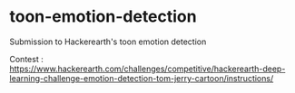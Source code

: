 # toon-emotion-detection
Submission to Hackerearth's toon emotion detection

Contest : https://www.hackerearth.com/challenges/competitive/hackerearth-deep-learning-challenge-emotion-detection-tom-jerry-cartoon/instructions/
